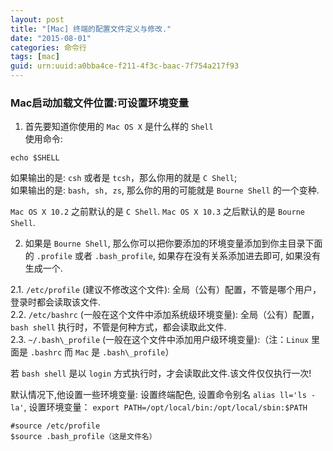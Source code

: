 ```yaml
---
layout: post
title: "[Mac] 终端的配置文件定义与修改."
date: "2015-08-01"
categories: 命令行
tags: [mac]
guid: urn:uuid:a0bba4ce-f211-4f3c-baac-7f754a217f93
---
```


### Mac启动加载文件位置:可设置环境变量
1. 首先要知道你使用的 `Mac OS X` 是什么样的 `Shell`    
使用命令:    
  
~~~vim
echo $SHELL  
~~~

如果输出的是: `csh` 或者是 `tcsh`，那么你用的就是 `C Shell`;      
如果输出的是: `bash, sh, zs`, 那么你的用的可能就是 `Bourne Shell` 的一个变种.      
    
`Mac OS X 10.2` 之前默认的是 `C Shell`. `Mac OS X 10.3` 之后默认的是 `Bourne Shell`.    
    
2. 如果是 `Bourne Shell`, 那么你可以把你要添加的环境变量添加到你主目录下面的 `.profile` 或者 `.bash_profile`, 
如果存在没有关系添加进去即可, 如果没有生成一个.   

2.1. `/etc/profile` (建议不修改这个文件): 全局（公有）配置，不管是哪个用户，登录时都会读取该文件.    
2.2. `/etc/bashrc` (一般在这个文件中添加系统级环境变量): 全局（公有）配置， `bash shell` 执行时，不管是何种方式，都会读取此文件.        
2.3. `~/.bash\_profile` (一般在这个文件中添加用户级环境变量):（注：`Linux` 里面是 `.bashrc` 而 `Mac` 是 `.bash\_profile`）  

若 `bash shell` 是以 `login` 方式执行时，才会读取此文件.该文件仅仅执行一次!  

默认情况下,他设置一些环境变量: 设置终端配色, 设置命令别名 `alias ll='ls -la'`, 
设置环境变量： `export PATH=/opt/local/bin:/opt/local/sbin:$PATH`    

~~~vim
#source /etc/profile
$source .bash_profile（这是文件名）
~~~
